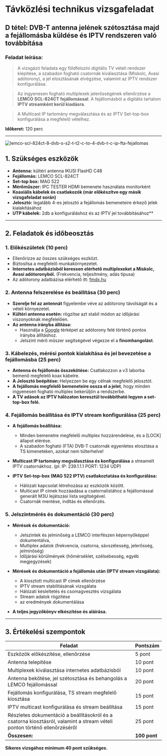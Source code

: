 # Távközlési technikus vizsgafeladat

## D tétel: DVB-T antenna jelének szétosztása majd a fejállomásba küldése és IPTV rendszeren való továbbítása

### **Feladat leírása:**    
> A vizsgázó feladata egy földfelszíni digitális TV vételi rendszer kiépítése, a szabadon fogható csatornák kiválasztása (Miskolc, Avasi adótorony), a jel elosztásának elvégzése, valamint az IPTV rendszer konfigurálása.  

> Az ingyenesen fogható multiplexek jelerősségének ellenőrzése a **LEMCO SCL-824CT fejállomással**. A fejállomásból a digitális tartalom **IPTV streamként kerül kiadásra**.  

> A Multicast IP tartomány megválasztása és az IPTV Set-top-box konfigurálása a megfelelő vételhez.  

**Időkeret:** 120 perc  

---

![lemco-scl-824ct-8-dvb-s-s2-t-t2-c-to-4-dvb-t-c-ip-fta-fejallomas](https://github.com/user-attachments/assets/869b782c-e77b-4485-81ab-3d00005527cc)

## **1. Szükséges eszközök**
- **Antenna:** kültéri antenna IKUSI FlasHD C48
- **Fejállomás:** LEMCO SCL-824CT
- **Set-top box:** MAG 522
- **Mérőműszer:** IPC TESTER HDMI bemenete használata monitorként
- **Koaxiális kábelek és csatlakozók (már előkészítve egy másik vizsgafeladat során)**
- **Jelosztó:** legalább 4-es jelosztó a fejállomás bemeneteire érkező jelek kialakításához
- **UTP kábelek:** 2db a konfiguráláshoz és az IPTV jel továbbításához**

---

## **2. Feladatok és időbeosztás**

### **1. Előkészületek (10 perc)**
- Ellenőrizze az összes szükséges eszközt.
- Biztosítsa a megfelelő munkakörnyezetet.
- **Internetes adatbázisból keressen elérhető multiplexeket a Miskolc, Avasi adótoronyból.** (Frekvencia, teljesítmény, adás típusa)
- Az adótorony adatbázisa elérhető itt: [fmdx.hu](https://www.fmdx.hu/transmitters-hng-avas.htm)

### **2. Antenna felszerelése és beállítása (30 perc)**
- **Szerelje fel az antennát** figyelembe véve az adótorony távolságát és a vételi környezetet.
- **Kültéri antenna esetén:** rögzítse azt stabil módon az időjárási viszonyoknak megfelelően.
- **Az antenna irányba állítása:**
  - Használja a [Google](maps.google.com) térképet az adótorony felé történő pontos irányba állításhoz.
  - Jelszint mérő műszer segítségével végezze el a **finomhangolást**.

### **3. Kábelezés, mérési pontok kialakítása és jel bevezetése a fejállomásba (25 perc)**
- **Antenna és fejállomás összekötése:** Csatlakozzon a v3 laborba bemenő megfelelő koax kábelre.
- **A Jelosztó beépítése:** Helyezzen be egy célnak megfelelő jelosztót.
- **A fejállomás megfelelő bemeneteire ossza el a jelet**, hogy minden ingyenesen fogható multiplex bekerüljön a rendszerbe.
- **A TV adások az IPTV hálózaton keresztül továbbítható legyen a set-top-box felé.**

### **4. Fejállomás beállítása és IPTV stream konfigurálása (25 perc)**
- **A fejállomás beállítása:**
  - Minden bemenetre megfelelő multiplex hozzárendelése, és a [LOCK] állapot elérése.
  - A szabadon fogható (FTA) DVB-T csatornák egyenletes elosztása a TS kimeneteken, azokat nem túlterhelve!
- **Multicast IP tartomány megválasztása és konfigurálása** a streamelt IPTV csatornákhoz. (pl: IP: 239.1.1.1 PORT: 1234 UDP)

- **IPTV Set-top-box (MAG 522 IPTV) csatlakoztatása és konfigurálása:**
  - Hálózati kapcsolat létrehozása az eszközök között.
  - Multicast IP címek hozzáadása a csatornalistához a fejállomással generált M3U lejátszási lista segítségével.
  - Csatornák mentése, indítás és ellenőrzés.

### **5. Jelszintmérés és dokumentáció (30 perc)**
- **Mérések és dokumentáció:**
  - Jelszintek és jelminőség a LEMCO interfészen képernyőképpel dokumentálva,
  - Multiplex adatok (frekvencia, csatorna, sávszélesség, jelerősség, jelminőség)
  - Időjárási körülmények (hőmérséklet, szélsebesség, egyéb megjegyzések)

- **Mérések és dokumentáció a fejállomás után (IPTV stream vizsgálata):**
  - A kiosztott multicast IP címek ellenőrzése
  - IPTV stream stabilitásának vizsgálata
  - Hálózati késleltetés és csomagvesztés vizsgálata
  - Stream adatok rögzítése
  - az eredmények dokumentálása
    
- **A teljes jegyzőkönyv elkészítése és aláírása.**

---

## **3. Értékelési szempontok**

| Feladat | Pontszám |
|---------|----------|
| Eszközök előkészítése, ellenőrzése | 5 pont |
| Antenna telepítése | 10 pont |
| Multiplexek kiválasztása internetes adatbázisból | 10 pont |
| Antenna bekötése, jel szétosztása és behangolás a LEMCO fejállomással | 20 pont |
| Fejállomás konfigurálása, TS stream megfelelő kiosztása | 15 pont |
| IPTV multicast konfigurálása és stream beállítása | 15 pont |
| Részletes dokumentáció a beállításokról és a csatorna kiosztásról, valamint a stream vételi ponton történő ellenőrzéséről | 25 pont |
| **Összesen:** | **100 pont** |

**Sikeres vizsgához minimum 40 pont szükséges.**

